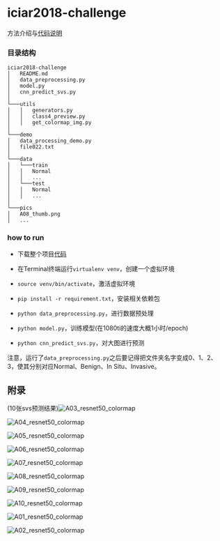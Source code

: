 # iciar2018-challenge

方法介绍与[代码说明](#code)


### 目录结构

```
iciar2018-challenge
│   README.md
│   data_preprocessing.py
│   model.py
│   cnn_predict_svs.py
│
└───utils
│   │   generators.py
│   │   class4_preview.py
│   │   get_colormap_img.py
│   
└───demo
│   data_processing_demo.py
│   file022.txt
│   
└───data
│   └───train
│   │   Normal
│   │   ...
│   └───test
│   │   Normal
│   │   ...
│   
└───pics
│   A08_thumb.png
│   ...
```



### how to run

* 下载整个项目[代码](https://github.com/xjunming/iciar2018-challenge)

* 在Terminal终端运行`virtualenv venv`，创建一个虚拟环境
* `source venv/bin/activate`，激活虚拟环境
* `pip install -r requirement.txt`，安装相关依赖包
* `python data_preprocessing.py`，进行数据预处理
* `python model.py`，训练模型(在1080ti的速度大概1小时/epoch)
* `python cnn_predict_svs.py`，对大图进行预测

注意，运行了`data_preprocessing.py`之后要记得把文件夹名字变成0、1、2、3，使其分别对应Normal、Benign、In Situ、Invasive。

## 附录

(10张svs预测结果)![A03_resnet50_colormap](./pics/coloermap/A03_resnet50_colormap.png)

![A04_resnet50_colormap](./pics/coloermap/A04_resnet50_colormap.png)

![A05_resnet50_colormap](./pics/coloermap/A05_resnet50_colormap.png)

![A06_resnet50_colormap](./pics/coloermap/A06_resnet50_colormap.png)

![A07_resnet50_colormap](./pics/coloermap/A07_resnet50_colormap.png)

![A08_resnet50_colormap](./pics/coloermap/A08_resnet50_colormap.png)

![A09_resnet50_colormap](./pics/coloermap/A09_resnet50_colormap.png)

![A10_resnet50_colormap](./pics/coloermap/A10_resnet50_colormap.png)

![A01_resnet50_colormap](./pics/coloermap/A01_resnet50_colormap.png)

![A02_resnet50_colormap](./pics/coloermap/A02_resnet50_colormap.png)
